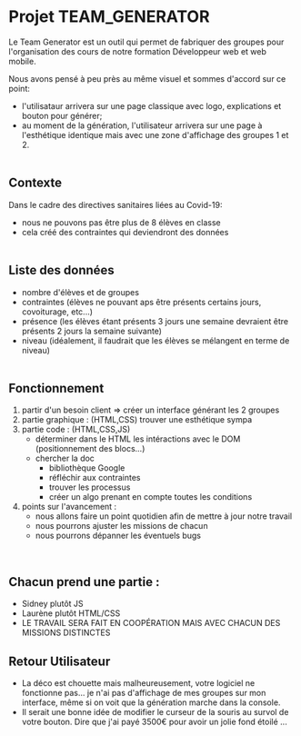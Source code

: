 # Projet TEAM_GENERATOR

Le Team Generator est un outil qui permet de fabriquer des groupes pour l'organisation des cours de notre formation Développeur web et web mobile.

Nous avons pensé à peu près au même visuel et sommes d'accord sur ce point:
- l'utilisataur arrivera sur une page classique avec logo, explications et bouton pour générer;
- au moment de la génération, l'utilisateur arrivera sur une page à l'esthétique identique mais avec une zone d'affichage des groupes 1 et 2.<br/><br/>


## Contexte

Dans le cadre des directives sanitaires liées au Covid-19:
- nous ne pouvons pas être plus de 8 élèves en classe
- cela créé des contraintes qui deviendront des données<br/><br/>



## Liste des données

- nombre d'élèves et de groupes
- contraintes (élèves ne pouvant aps être présents certains jours, covoiturage, etc...)
- présence (les élèves étant présents 3 jours une semaine devraient être présents 2 jours la semaine suivante)
- niveau (idéalement, il faudrait que les élèves se mélangent en terme de niveau)<br/><br/>


## Fonctionnement
<ol>
    <li>partir d'un besoin client
    => créer un interface générant les 2 groupes</li>
    <li>partie graphique : (HTML,CSS) trouver une esthétique sympa</li>
    <li>partie code : (HTML,CSS,JS)
        <ul>
            <li>déterminer dans le HTML les intéractions avec le DOM (positionnement des blocs...)</li>
            <li>chercher la doc
                <ul>
                    <li>bibliothèque Google</li>
                    <li>réfléchir aux contraintes</li>
                    <li>trouver les processus</li>
                    <li>créer un algo prenant en compte toutes les conditions</li>
                </ul>
            </li>
        </ul>
    <li>points sur l'avancement :
        <ul>
            <li>nous allons faire un point quotidien afin de mettre à jour notre travail</li>
            <li>nous pourrons ajuster les missions de chacun</li>
            <li>nous pourrons dépanner les éventuels bugs</li>
        </ul>
    </li>
</ol><br/>

## Chacun prend une partie :

- Sidney plutôt JS
- Laurène plutôt HTML/CSS
- LE TRAVAIL SERA FAIT EN COOPÉRATION MAIS AVEC CHACUN DES MISSIONS DISTINCTES

## Retour Utilisateur 

- La déco est chouette mais malheureusement, votre logiciel ne fonctionne pas... je n'ai pas d'affichage de mes groupes sur mon interface, même si on voit que la génération marche dans la console. 
- Il serait une bonne idée de modifier le curseur de la souris au survol de votre bouton.
Dire que j'ai payé 3500€ pour avoir un jolie fond étoilé ...
